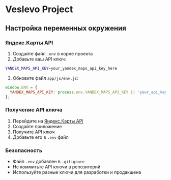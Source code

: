 # Veslevo Project

## Настройка переменных окружения

### Яндекс.Карты API

1. Создайте файл `.env` в корне проекта
2. Добавьте ваш API ключ:

```bash
YANDEX_MAPS_API_KEY=your_yandex_maps_api_key_here
```

3. Обновите файл `app/js/env.js`:

```javascript
window.ENV = {
  YANDEX_MAPS_API_KEY: process.env.YANDEX_MAPS_API_KEY || 'your_api_key_here'
};
```

### Получение API ключа

1. Перейдите на [Яндекс.Карты API](https://developer.tech.yandex.ru/)
2. Создайте приложение
3. Получите API ключ
4. Добавьте его в `.env` файл

### Безопасность

- Файл `.env` добавлен в `.gitignore`
- Не коммитьте API ключи в репозиторий
- Используйте разные ключи для разработки и продакшена 
